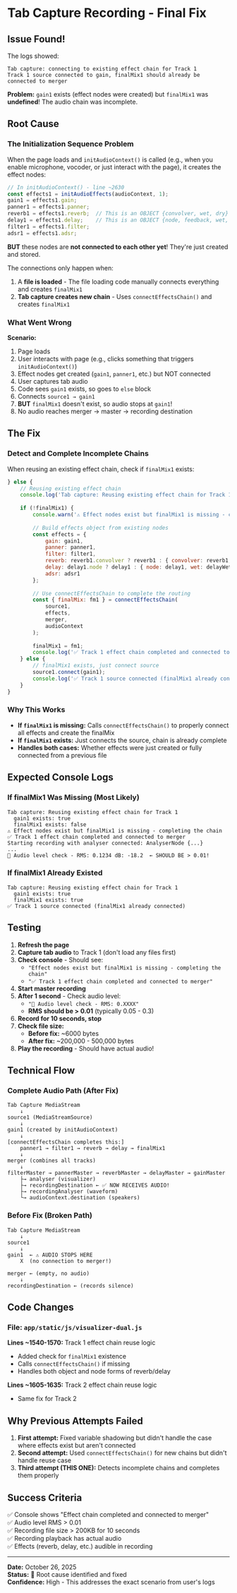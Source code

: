 # Tab Capture Recording - Final Fix

## Issue Found!
The logs showed:
```
Tab capture: connecting to existing effect chain for Track 1
Track 1 source connected to gain, finalMix1 should already be connected to merger
```

**Problem:** `gain1` exists (effect nodes were created) but `finalMix1` was **undefined**! The audio chain was incomplete.

## Root Cause

### The Initialization Sequence Problem

When the page loads and `initAudioContext()` is called (e.g., when you enable microphone, vocoder, or just interact with the page), it creates the effect nodes:

```javascript
// In initAudioContext() - line ~2630
const effects1 = initAudioEffects(audioContext, 1);
gain1 = effects1.gain;
panner1 = effects1.panner;
reverb1 = effects1.reverb;  // This is an OBJECT {convolver, wet, dry}
delay1 = effects1.delay;    // This is an OBJECT {node, feedback, wet, dry}
filter1 = effects1.filter;
adsr1 = effects1.adsr;
```

**BUT** these nodes are **not connected to each other yet**! They're just created and stored.

The connections only happen when:
1. A **file is loaded** - The file loading code manually connects everything and creates `finalMix1`
2. **Tab capture creates new chain** - Uses `connectEffectsChain()` and creates `finalMix1`

### What Went Wrong

**Scenario:**
1. Page loads
2. User interacts with page (e.g., clicks something that triggers `initAudioContext()`)
3. Effect nodes get created (`gain1`, `panner1`, etc.) but NOT connected
4. User captures tab audio
5. Code sees `gain1` exists, so goes to `else` block
6. Connects `source1 → gain1`
7. **BUT** `finalMix1` doesn't exist, so audio stops at `gain1`!
8. No audio reaches merger → master → recording destination

## The Fix

### Detect and Complete Incomplete Chains

When reusing an existing effect chain, check if `finalMix1` exists:

```javascript
} else {
    // Reusing existing effect chain
    console.log('Tab capture: Reusing existing effect chain for Track 1');
    
    if (!finalMix1) {
        console.warn('⚠️ Effect nodes exist but finalMix1 is missing - completing the chain');
        
        // Build effects object from existing nodes
        const effects = {
            gain: gain1,
            panner: panner1,
            filter: filter1,
            reverb: reverb1.convolver ? reverb1 : { convolver: reverb1, wet: reverbWet1, dry: null },
            delay: delay1.node ? delay1 : { node: delay1, wet: delayWet1, dry: null },
            adsr: adsr1
        };
        
        // Use connectEffectsChain to complete the routing
        const { finalMix: fm1 } = connectEffectsChain(
            source1,
            effects,
            merger,
            audioContext
        );
        
        finalMix1 = fm1;
        console.log('✅ Track 1 effect chain completed and connected to merger');
    } else {
        // finalMix1 exists, just connect source
        source1.connect(gain1);
        console.log('✅ Track 1 source connected (finalMix1 already connected)');
    }
}
```

### Why This Works

- **If `finalMix1` is missing:** Calls `connectEffectsChain()` to properly connect all effects and create the finalMix
- **If `finalMix1` exists:** Just connects the source, chain is already complete
- **Handles both cases:** Whether effects were just created or fully connected from a previous file

## Expected Console Logs

### If finalMix1 Was Missing (Most Likely)
```
Tab capture: Reusing existing effect chain for Track 1
  gain1 exists: true
  finalMix1 exists: false
⚠️ Effect nodes exist but finalMix1 is missing - completing the chain
✅ Track 1 effect chain completed and connected to merger
Starting recording with analyser connected: AnalyserNode {...}
...
🎵 Audio level check - RMS: 0.1234 dB: -18.2  ← SHOULD BE > 0.01!
```

### If finalMix1 Already Existed
```
Tab capture: Reusing existing effect chain for Track 1
  gain1 exists: true
  finalMix1 exists: true
✅ Track 1 source connected (finalMix1 already connected)
```

## Testing

1. **Refresh the page**
2. **Capture tab audio** to Track 1 (don't load any files first)
3. **Check console** - Should see:
   - `"Effect nodes exist but finalMix1 is missing - completing the chain"`
   - `"✅ Track 1 effect chain completed and connected to merger"`
4. **Start master recording**
5. **After 1 second** - Check audio level:
   - `"🎵 Audio level check - RMS: 0.XXXX"`
   - **RMS should be > 0.01** (typically 0.05 - 0.3)
6. **Record for 10 seconds, stop**
7. **Check file size:**
   - **Before fix:** ~6000 bytes
   - **After fix:** ~200,000 - 500,000 bytes
8. **Play the recording** - Should have actual audio!

## Technical Flow

### Complete Audio Path (After Fix)
```
Tab Capture MediaStream
    ↓
source1 (MediaStreamSource)
    ↓
gain1 (created by initAudioContext)
    ↓
[connectEffectsChain completes this:]
    panner1 → filter1 → reverb → delay → finalMix1
    ↓
merger (combines all tracks)
    ↓
filterMaster → pannerMaster → reverbMaster → delayMaster → gainMaster
    ├→ analyser (visualizer)
    ├→ recordingDestination ← ✅ NOW RECEIVES AUDIO!
    ├→ recordingAnalyser (waveform)
    └→ audioContext.destination (speakers)
```

### Before Fix (Broken Path)
```
Tab Capture MediaStream
    ↓
source1
    ↓
gain1  ← ⚠️ AUDIO STOPS HERE
    X  (no connection to merger!)
    
merger ← (empty, no audio)
    ↓
recordingDestination ← (records silence)
```

## Code Changes

### File: `app/static/js/visualizer-dual.js`

**Lines ~1540-1570:** Track 1 effect chain reuse logic
- Added check for `finalMix1` existence
- Calls `connectEffectsChain()` if missing
- Handles both object and node forms of reverb/delay

**Lines ~1605-1635:** Track 2 effect chain reuse logic
- Same fix for Track 2

## Why Previous Attempts Failed

1. **First attempt:** Fixed variable shadowing but didn't handle the case where effects exist but aren't connected
2. **Second attempt:** Used `connectEffectsChain()` for new chains but didn't handle reuse case
3. **Third attempt (THIS ONE):** Detects incomplete chains and completes them properly

## Success Criteria

✅ Console shows "Effect chain completed and connected to merger"  
✅ Audio level RMS > 0.01  
✅ Recording file size > 200KB for 10 seconds  
✅ Recording playback has actual audio  
✅ Effects (reverb, delay, etc.) audible in recording  

---
**Date:** October 26, 2025  
**Status:** 🎯 Root cause identified and fixed  
**Confidence:** High - This addresses the exact scenario from user's logs
